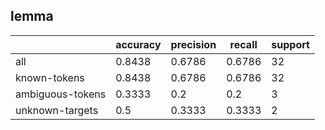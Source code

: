
## lemma

|                  | accuracy | precision | recall | support |
|------------------|----------|-----------|--------|---------|
| all              | 0.8438   | 0.6786    | 0.6786 | 32      |
| known-tokens     | 0.8438   | 0.6786    | 0.6786 | 32      |
| ambiguous-tokens | 0.3333   | 0.2       | 0.2    | 3       |
| unknown-targets  | 0.5      | 0.3333    | 0.3333 | 2       |

